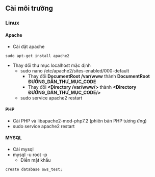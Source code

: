 ## Cài môi trường
### Linux
#### Apache
- Cài đặt apache
```
sudo apt-get install apache2
```
- Thay đổi thư mục localhost mặc định
    - sudo nano /etc/apache2/sites-enabled/000-default
        - Thay đổi **DocumentRoot /var/www** thành **DocumentRoot ĐƯỜNG_DẪN_THƯ_MỤC_CODE**
        - Thay đổi **<Directory /var/www/>** thành **<Directory ĐƯỜNG_DẪN_THƯ_MỤC_CODE/>**
    - sudo service apache2 restart
    
#### PHP
- Cài PHP và libapache2-mod-php7.2 (phiên bản PHP tương ứng)
- sudo service apache2 restart

#### MYSQL
- Cài mysql
- mysql -u root -p
    - Điền mật khẩu
```mysql
create database ows_test;
```
